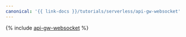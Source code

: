 ```yaml
---
canonical: '{{ link-docs }}/tutorials/serverless/api-gw-websocket'
---
```


{% include [api-gw-websocket](../../_tutorials/serverless/api-gw-websocket.md) %}
